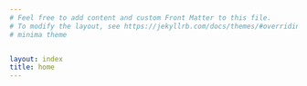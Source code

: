 ```yaml
---
# Feel free to add content and custom Front Matter to this file.
# To modify the layout, see https://jekyllrb.com/docs/themes/#overriding-theme-defaults
# minima theme


layout: index
title: home
---
```

